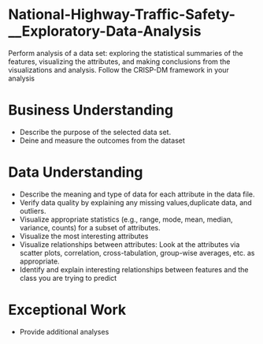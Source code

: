 # National-Highway-Traffic-Safety-__Exploratory-Data-Analysis

Perform analysis of a data set: exploring the statistical summaries of the features,
visualizing the attributes, and making conclusions from the visualizations and analysis. Follow the
CRISP-DM framework in your analysis 

# Business Understanding

- Describe the purpose of the selected data set. 
- Deine and measure the outcomes from the dataset

# Data Understanding

- Describe the meaning and type of data for each attribute in the data file.
- Verify data quality by explaining any missing values,duplicate data, and outliers.
- Visualize appropriate statistics (e.g., range, mode, mean, median, variance, counts) for a subset of attributes. 
- Visualize the most interesting attributes 
- Visualize relationships between attributes: Look at the attributes via scatter plots, correlation, cross-tabulation, group-wise averages, etc. as appropriate. 
- Identify and explain interesting relationships between features and the class you are trying to predict 

# Exceptional Work

-  Provide additional analyses 

